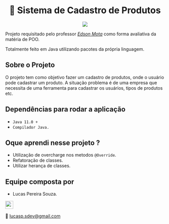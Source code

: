 <h1 align="center">👤 Sistema de Cadastro de Produtos</h1>

<p align="center">
  <img src="https://arte.folha.uol.com.br/esporte/copa-2018/palpites-da-copa/images/caixa.gif">
</p>

Projeto requisitado pelo professor [_Edson Mota_](https://www.linkedin.com/in/edsonmottac/) como forma avaliativa da matéria de POO.

Totalmente feito em Java utilizando pacotes da própria linguagem.

## Sobre o Projeto

O projeto tem como objetivo fazer um cadastro de produtos, onde o usuário pode cadastrar um produto. A situação problema é de uma empresa que necessita de uma ferramenta para cadastrar os usuários, tipos de produtos etc.

## Dependências para rodar a aplicação

- `Java 11.0 +`
- `Compilador Java.`

## Oque aprendi nesse projeto ?

- Utilização de overcharge nos metodos `@Override`.
- Refatoração de classes.
- Utilizar herança de classes.

## Equipe composta por

- Lucas Pereira Souza.
  
<a href="https://www.linkedin.com/in/lucas-souza-dev/">
  <img height="25px" src="https://img.shields.io/badge/LinkedIn-0077B5?style=for-the-badge&logo=linkedin&logoColor=white" />
</a>

📩 lucasp.sdev@gmail.com
